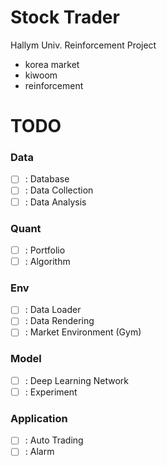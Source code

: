 # Stock Trader

Hallym Univ. Reinforcement Project

- korea market
- kiwoom
- reinforcement

# TODO

### Data

- [ ] : Database
- [ ] : Data Collection
- [ ] : Data Analysis

### Quant

- [ ] : Portfolio
- [ ] : Algorithm

### Env

- [ ] : Data Loader
- [ ] : Data Rendering
- [ ] : Market Environment (Gym)

### Model

- [ ] : Deep Learning Network
- [ ] : Experiment

### Application

- [ ] : Auto Trading
- [ ] : Alarm
